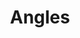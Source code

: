 ---
pid: llp295
title: Angles
location_transcription: 
coordinates: "[-75.163423071705, 39.955141273197]"
zipcode: 
gen_neighborhood: 
neighborhood: 
outside_phl: 
age: '10'
age_range: 6-13
instagram: 
image_file_name: llp_295.jpg
proposal_transcription: Angles
topic: Religion
topic_summary: '0'
type: Sculpture Statue
keywords_other: angel
credit: Shayrlin Garcia-Cruz
image_labels: 
twitter: 
facebook: 
permalink: "/monuments/llp295/"
layout: item-page
---